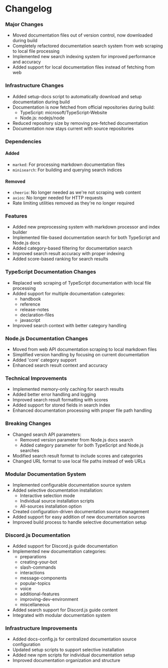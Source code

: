 # Changelog

### Major Changes
- Moved documentation files out of version control, now downloaded during build
- Completely refactored documentation search system from web scraping to local file processing
- Implemented new search indexing system for improved performance and accuracy
- Added support for local documentation files instead of fetching from web

### Infrastructure Changes
- Added setup-docs script to automatically download and setup documentation during build
- Documentation is now fetched from official repositories during build:
  - TypeScript: microsoft/TypeScript-Website
  - Node.js: nodejs/node
- Reduced repository size by removing pre-fetched documentation
- Documentation now stays current with source repositories

### Dependencies
#### Added
- `marked`: For processing markdown documentation files
- `minisearch`: For building and querying search indices

#### Removed
- `cheerio`: No longer needed as we're not scraping web content
- `axios`: No longer needed for HTTP requests
- Rate limiting utilities removed as they're no longer required

### Features
- Added new preprocessing system with markdown processor and index builder
- Implemented file-based documentation search for both TypeScript and Node.js docs
- Added category-based filtering for documentation search
- Improved search result accuracy with proper indexing
- Added score-based ranking for search results

### TypeScript Documentation Changes
- Replaced web scraping of TypeScript documentation with local file processing
- Added support for multiple documentation categories:
  - handbook
  - reference
  - release-notes
  - declaration-files
  - javascript
- Improved search context with better category handling

### Node.js Documentation Changes
- Moved from web API documentation scraping to local markdown files
- Simplified version handling by focusing on current documentation
- Added 'core' category support
- Enhanced search result context and accuracy

### Technical Improvements
- Implemented memory-only caching for search results
- Added better error handling and logging
- Improved search result formatting with scores
- Added support for stored fields in search index
- Enhanced documentation processing with proper file path handling

### Breaking Changes
- Changed search API parameters:
  - Removed version parameter from Node.js docs search
  - Added category parameter for both TypeScript and Node.js searches
- Modified search result format to include scores and categories
- Changed URL format to use local file paths instead of web URLs

### Modular Documentation System
- Implemented configurable documentation source system
- Added selective documentation installation:
  - Interactive selection mode
  - Individual source installation scripts
  - All-sources installation option
- Created configuration-driven documentation source management
- Added support for easy addition of new documentation sources
- Improved build process to handle selective documentation setup

### Discord.js Documentation
- Added support for Discord.js guide documentation
- Implemented new documentation categories:
  - preparations
  - creating-your-bot
  - slash-commands
  - interactions
  - message-components
  - popular-topics
  - voice
  - additional-features
  - improving-dev-environment
  - miscellaneous
- Added search support for Discord.js guide content
- Integrated with modular documentation system

### Infrastructure Improvements
- Added docs-config.js for centralized documentation source configuration
- Updated setup scripts to support selective installation
- Added new npm scripts for individual documentation setup
- Improved documentation organization and structure
